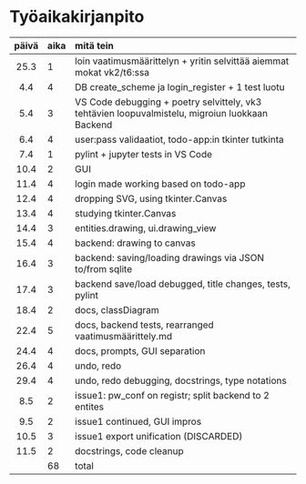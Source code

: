# Työaikakirjanpito

| päivä | aika | mitä tein  |
| :----:|:-----| :-----|
| 25.3  | 1  | loin vaatimusmäärittelyn + yritin selvittää aiemmat mokat vk2/t6:ssa|
| 4.4   | 4  | DB create_scheme ja login_register + 1 test luotu |
| 5.4   | 3  | VS Code debugging + poetry selvittely, vk3 tehtävien loopuvalmistelu, migroiun luokkaan Backend  |
| 6.4   | 4  | user:pass validaatiot, todo-app:in tkinter tutkinta |
| 7.4   | 1  | pylint + jupyter tests in VS Code |
| 10.4  | 2  | GUI |
| 11.4  | 4  | login made working based on todo-app |
| 12.4  | 4  | dropping SVG, using tkinter.Canvas |
| 13.4  | 4  | studying tkinter.Canvas |
| 14.4  | 3  | entities.drawing, ui.drawing_view |
| 15.4  | 4  | backend: drawing to canvas |
| 16.4  | 3  | backend: saving/loading drawings via JSON to/from sqlite |
| 17.4  | 3  | backend save/load debugged, title changes, tests, pylint |
| 18.4  | 2  | docs, classDiagram | %42
| 22.4  | 5  | docs, backend tests, rearranged vaatimusmäärittely.md | %47
| 24.4  | 4  | docs, prompts, GUI separation | %51
| 26.4  | 4  | undo, redo | %55
| 29.4  | 4  | undo, redo debugging, docstrings, type notations | %59
| 8.5   | 2  | issue1: pw_conf on registr; split backend to 2 entites | %61
| 9.5   | 2  | issue1 continued, GUI impros | %63
| 10.5  | 3  | issue1 export unification (DISCARDED) | %66
| 11.5  | 2  | docstrings, code cleanup | %68
|       | 68 | total |
